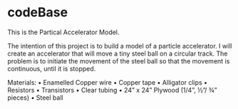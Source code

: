 # codeBase
This is the Partical Accelerator Model.

The intention of this project is to build a model of a particle accelerator. I will create an accelerator that will move a tiny steel ball on a circular track. The problem is to initiate the movement of the steel ball so that the movement is continuous, until it is stopped.

Materials:
•	Enamelled Copper wire
•	Copper tape
•	Alligator clips
•	Resistors
•	Transistors 
•	Clear tubing
•	24” x 24” Plywood (1/4”, ½”/ ¾” pieces)
•	Steel ball
